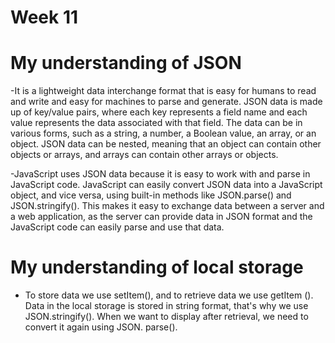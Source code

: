 # Week 11
# My understanding of JSON
-It is a lightweight data interchange format that is easy for humans to read and write and easy for machines to parse and generate. JSON data is made up of key/value pairs, where each key represents a field name and each value represents the data associated with that field. The data can be in various forms, such as a string, a number, a Boolean value, an array, or an object. JSON data can be nested, meaning that an object can contain other objects or arrays, and arrays can contain other arrays or objects.

-JavaScript uses JSON data because it is easy to work with and parse in JavaScript code. JavaScript can easily convert JSON data into a JavaScript object, and vice versa, using built-in methods like JSON.parse() and JSON.stringify(). This makes it easy to exchange data between a server and a web application, as the server can provide data in JSON format and the JavaScript code can easily parse and use that data.

# My understanding of local storage
- To store data we use setItem(), and to retrieve data we use getItem (). Data in the local storage is stored in string format, that's why we use JSON.stringify(). When we want to display after retrieval, we need to convert it again using JSON. parse(). 